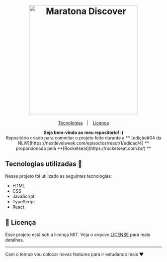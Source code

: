 
<h1 align="center">
     <a href="https://rocketseat.com.br" target="_blank"> 
       <img alt="Maratona Discover" title="Nlw Edição 4" src="https://svgshare.com/i/UG_.svg" width="350px" />
    </a>
  </h1>
  
<p align="center">
  <a href="#tecnologias">Tecnologias</a>&nbsp;&nbsp;&nbsp;|&nbsp;&nbsp;&nbsp;
  <a href="#memo-licença">Licença</a>
</p>

<div align="center"><strong>Seja bem-vindo ao meu repositório! :)</strong></div>

<div align="center">Repositório criado para commitar o projeto feito durante a ** [edição#04 da NLW](https://nextlevelweek.com/episodios/react/1/edicao/4) ** proporcionado pela **[Rocketseat](https://rocketseat.com.br/) **</div>

<h2 id="tecnologias">Tecnologias utilizadas 🚀</h2>
Nesse projeto foi utilizado as seguintes tecnologias:

- HTML
- CSS
- JavaScript
- TypeScript
- React

## :memo: Licença

Esse projeto está sob a licença MIT. Veja o arquivo [LICENSE](LICENSE.md) para mais detalhes.

---
Com o tempo vou colocar novas features para ir estudando mais ♥




